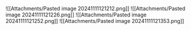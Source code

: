 ![[Attachments/Pasted image 20241111121212.png]]
![[Attachments/Pasted image 20241111121226.png]]
![[Attachments/Pasted image 20241111121252.png]]
![[Attachments/Pasted image 20241111121353.png]]

